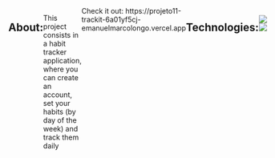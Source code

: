 
<div style="display: flex; width:'100%'; align-items: 'center'; justify-content: 'center'">

## About:

<p> This project consists in a habit tracker application, where you can create an account, set your habits (by day of the week) and track them daily <br></br>
</p>
Check it out:
https://projeto11-trackit-6a01yf5cj-emanuelmarcolongo.vercel.app

## Technologies:

<div style="display: inline_block"><br>
  <img src="https://img.shields.io/badge/React-20232A?style=for-the-badge&logo=react&logoColor=61DAFB" alt:"reactJs"/>
  <img src="https://img.shields.io/badge/styled--components-DB7093?style=for-the-badge&logo=styled-components&logoColor=white" alt:"styledComponents"/>
</div>




</div>
</div>

